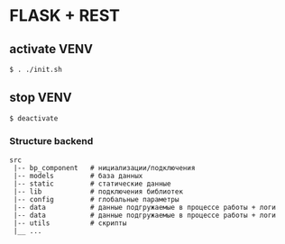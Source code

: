 # FLASK + REST

## activate VENV
```bash
$ . ./init.sh
```
## stop VENV
```bash
$ deactivate
```

### Structure backend
```
src
 |-- bp_component   # нициализации/подключения
 |-- models         # база данных
 |-- static         # статические данные
 |-- lib            # подключения библиотек
 |-- config         # глобальные параметры
 |-- data           # данные подгружаемые в процессе работы + логи
 |-- data           # данные подгружаемые в процессе работы + логи
 |-- utils          # скрипты
 |__ ...
```